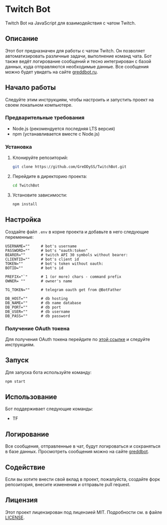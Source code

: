 # Twitch Bot

Twitch Bot на JavaScript для взаимодействия с чатом Twitch.

## Описание

Этот бот предназначен для работы с чатом Twitch. Он позволяет автоматизировать различные задачи, выполнение команд чата. Бот также ведёт логирование сообщений и тесно интегрирован с базой данных, куда отправляются необходимые данные. Все сообщения можно будет увидеть на сайте [greddbot.ru](http://greddbot.ru).

## Начало работы

Следуйте этим инструкциям, чтобы настроить и запустить проект на своем локальном компьютере.

### Предварительные требования

- Node.js (рекомендуется последняя LTS версия)
- npm (устанавливается вместе с Node.js)

### Установка

1. Клонируйте репозиторий:
   ```bash
   git clone https://github.com/GreDDySS/TwitchBot.git
   ```

2. Перейдите в директорию проекта:
   ```bash
   cd TwitchBot
   ```

3. Установите зависимости:
   ```bash
   npm install
   ```

## Настройка

Создайте файл `.env` в корне проекта и добавьте в него следующие переменные:

```
USERNAME=""     # bot's username
PASSWORD=""     # bot's "oauth:token"
BEARER=""       # twitch API 30 symbols without bearer:
CLIENTID=""     # bot's client id
TOKEN=""        # bot's token without oauth:
BOTID=""        # bot's id

PREFIX="`"      # 1 (or more) chars - command prefix
OWNER= ""       # owner's name

TG_TOKEN=""     # telegram oauth get from @BotFather 

DB_HOST=""      # db hosting
DB_NAME=""      # db name database
DB_PORT=""      # db port
DB_USER=""      # db username
DB_PASS=""      # db password
```

### Получение OAuth токена

Для получения OAuth токена перейдите по [этой ссылке](https://twitchapps.com/tmi/) и следуйте инструкциям.

## Запуск

Для запуска бота используйте команду:

```bash
npm start
```

## Использование

Бот поддерживает следующие команды:

- TF

## Логирование

Все сообщения, отправленные в чат, будут логироваться и сохраняться в базе данных. Просмотреть сообщения можно на сайте [greddbot](https://greddbot.vercel.app).

## Содействие

Если вы хотите внести свой вклад в проект, пожалуйста, создайте форк репозитория, внесите изменения и отправьте pull request.

## Лицензия

Этот проект лицензирован под лицензией MIT. Подробности см. в файле [LICENSE](LICENSE).

